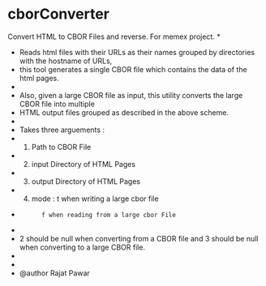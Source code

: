 # cborConverter

 Convert HTML to CBOR Files and reverse. For memex project.
 * 
 * Reads html files with their URLs as their names grouped by directories with the hostname of URLs, 
 * this tool generates a single CBOR file which contains the data of the html pages.
 * 
 * Also, given a large CBOR file as input, this utility converts the large CBOR file into multiple
 * HTML output files grouped as described in the above scheme.
 * 
 * Takes three arguements : 
 * 1) Path to CBOR File
 * 2) input Directory of HTML Pages
 * 3) output Directory of HTML Pages
 * 4) mode : t when writing a large cbor file
 * 			 f when reading from a large cbor File
 * 
 * 2 should be null when converting from a CBOR file and 3 should be null when converting to a large CBOR file. 
 * 
 * 
 * @author Rajat Pawar
